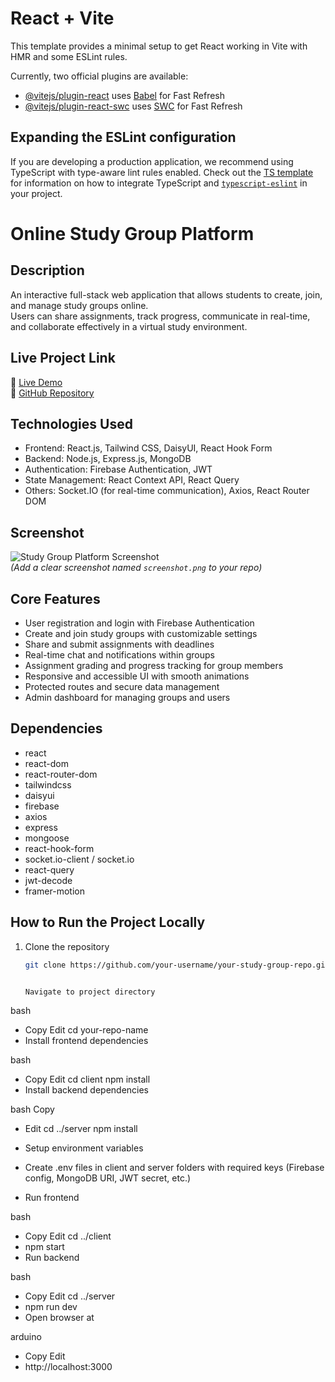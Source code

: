 # React + Vite

This template provides a minimal setup to get React working in Vite with HMR and some ESLint rules.

Currently, two official plugins are available:

- [@vitejs/plugin-react](https://github.com/vitejs/vite-plugin-react/blob/main/packages/plugin-react) uses [Babel](https://babeljs.io/) for Fast Refresh
- [@vitejs/plugin-react-swc](https://github.com/vitejs/vite-plugin-react/blob/main/packages/plugin-react-swc) uses [SWC](https://swc.rs/) for Fast Refresh

## Expanding the ESLint configuration

If you are developing a production application, we recommend using TypeScript with type-aware lint rules enabled. Check out the [TS template](https://github.com/vitejs/vite/tree/main/packages/create-vite/template-react-ts) for information on how to integrate TypeScript and [`typescript-eslint`](https://typescript-eslint.io) in your project.



# Online Study Group Platform

## Description  
An interactive full-stack web application that allows students to create, join, and manage study groups online.  
Users can share assignments, track progress, communicate in real-time, and collaborate effectively in a virtual study environment.

## Live Project Link  
🔗 [Live Demo](https://your-live-study-group-live-link.com)  
🔗 [GitHub Repository](https://github.com/your-username/your-study-group-repo)

## Technologies Used  
- Frontend: React.js, Tailwind CSS, DaisyUI, React Hook Form  
- Backend: Node.js, Express.js, MongoDB  
- Authentication: Firebase Authentication, JWT  
- State Management: React Context API, React Query  
- Others: Socket.IO (for real-time communication), Axios, React Router DOM

## Screenshot  
![Study Group Platform Screenshot](screenshot.png)  
*(Add a clear screenshot named `screenshot.png` to your repo)*

## Core Features  
- User registration and login with Firebase Authentication  
- Create and join study groups with customizable settings  
- Share and submit assignments with deadlines  
- Real-time chat and notifications within groups  
- Assignment grading and progress tracking for group members  
- Responsive and accessible UI with smooth animations  
- Protected routes and secure data management  
- Admin dashboard for managing groups and users

## Dependencies  
- react  
- react-dom  
- react-router-dom  
- tailwindcss  
- daisyui  
- firebase  
- axios  
- express  
- mongoose  
- react-hook-form  
- socket.io-client / socket.io  
- react-query  
- jwt-decode  
- framer-motion

## How to Run the Project Locally

1. Clone the repository  
   ```bash
   git clone https://github.com/your-username/your-study-group-repo.git


   Navigate to project directory

bash
- Copy
Edit
cd your-repo-name
- Install frontend dependencies

bash
- Copy
Edit
cd client
npm install
- Install backend dependencies

bash
Copy
- Edit
cd ../server
npm install
- Setup environment variables

- Create .env files in client and server folders with required keys (Firebase config, MongoDB URI, JWT secret, etc.)

- Run frontend

bash
- Copy
Edit
cd ../client
- npm start
- Run backend

bash
- Copy
Edit
cd ../server
- npm run dev
- Open browser at

arduino
- Copy
Edit
- http://localhost:3000
